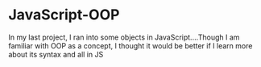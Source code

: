 # JavaScript-OOP
In my last project, I ran into some objects in JavaScript....Though I am familiar with OOP as  a concept, I thought it would be better if I learn more about its syntax and all in JS
